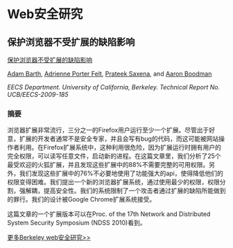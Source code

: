 # Web安全研究
## 保护浏览器不受扩展的缺陷影响

[保护浏览器不受扩展的缺陷影响](http://www.eecs.berkeley.edu/Pubs/TechRpts/2009/EECS-2009-185.pdf)

[Adam Barth](http://www.adambarth.com/), [Adrienne Porter Felt](http://www.eecs.berkeley.edu/~afelt/), [Prateek Saxena](http://www.cs.berkeley.edu/~prateeks/), and [Aaron Boodman](http://www.aaronboodman.com/)

*EECS Department. University of California, Berkeley. Technical Report No. UCB/EECS-2009-185*
### 摘要

浏览器扩展非常流行，三分之一的Firefox用户运行至少一个扩展。尽管出于好意，扩展的开发者通常不是安全专家，并且会写有bug的代码，而这可能被网站操作者利用。在Firefox扩展系统中，这种利用很危险，因为扩展运行时拥有用户的完全权限，可以读写任意文件，启动新的进程。在这篇文章里，我们分析了25个最受欢迎的火狐扩展，并且发现这些扩展中的88%不需要完整的可用权限。另外，我们发现这些扩展中的76%不必要地使用了功能强大的api，使得降低他们的权限变得困难。我们提出一个新的浏览器扩展系统，通过使用最少的权限，权限分割，强解耦，提高安全性。我们的系统限制了一个攻击者通过扩展的缺陷所能做到的罪行。我们的设计被Google Chrome扩展系统接受。


这篇文章的一个扩展版本可以在Proc. of the 17th Network and Distributed System Security Symposium (NDSS 2010)看到。

[更多Berkeley web安全研究>>](http://webblaze.cs.berkeley.edu/)